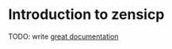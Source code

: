 # Introduction to zensicp

TODO: write [great documentation](http://jacobian.org/writing/what-to-write/)
